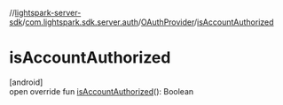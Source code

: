 //[lightspark-server-sdk](../../../index.md)/[com.lightspark.sdk.server.auth](../index.md)/[OAuthProvider](index.md)/[isAccountAuthorized](is-account-authorized.md)

# isAccountAuthorized

[android]\
open override fun [isAccountAuthorized](is-account-authorized.md)(): Boolean
